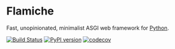 # Flamiche
Fast, unopinionated, minimalist ASGI web framework for [Python](https://www.python.org/).

[![Build Status](https://github.com/aryaniyaps/flamiche/workflows/tests/badge.svg)](https://github.com/aryaniyaps/flamiche/actions)
[![PyPI version](https://img.shields.io/pypi/v/flamiche?color=%2334D058)](https://pypi.org/project/flamiche)
[![codecov](https://codecov.io/gh/aryaniyaps/flamiche/branch/main/graph/badge.svg?token=BDORVBQP7S)](https://codecov.io/gh/aryaniyaps/flamiche)
